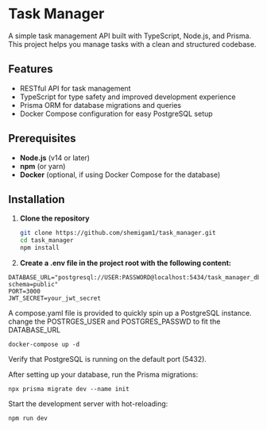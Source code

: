 # Task Manager

A simple task management API built with TypeScript, Node.js, and Prisma. This project helps you manage tasks with a clean and structured codebase.

## Features

- RESTful API for task management
- TypeScript for type safety and improved development experience
- Prisma ORM for database migrations and queries
- Docker Compose configuration for easy PostgreSQL setup

## Prerequisites

- **Node.js** (v14 or later)
- **npm** (or yarn)
- **Docker** (optional, if using Docker Compose for the database)

## Installation

1. **Clone the repository**

   ```bash
   git clone https://github.com/shemigam1/task_manager.git
   cd task_manager
   npm install
   ```

2. **Create a .env file in the project root with the following content:**

```
DATABASE_URL="postgresql://USER:PASSWORD@localhost:5434/task_manager_db?schema=public"
PORT=3000
JWT_SECRET=your_jwt_secret
```

A compose.yaml file is provided to quickly spin up a PostgreSQL instance.
change the POSTRGES_USER and POSTGRES_PASSWD to fit the DATABASE_URL

```
docker-compose up -d
```

Verify that PostgreSQL is running on the default port (5432).

After setting up your database, run the Prisma migrations:

```
npx prisma migrate dev --name init
```

Start the development server with hot-reloading:

```
npm run dev
```
